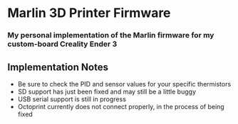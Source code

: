 # Marlin 3D Printer Firmware

### My personal implementation of the Marlin firmware for my custom-board Creality Ender 3

## Implementation Notes

- Be sure to check the PID and sensor values for your specific thermistors
- SD support has just been fixed and may still be a little buggy
- USB serial support is still in progress
- Octoprint currently does not connect properly, in the process of being fixed
